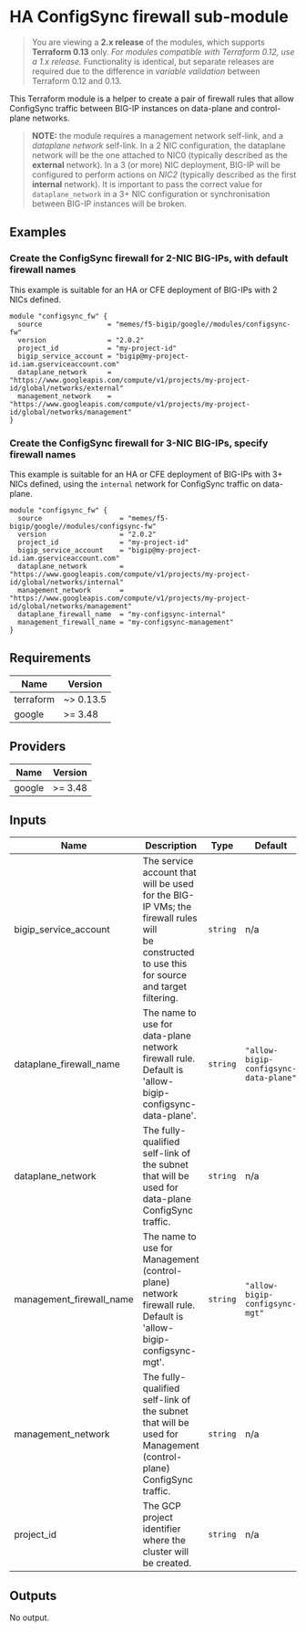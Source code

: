 # HA ConfigSync firewall sub-module

> You are viewing a **2.x release** of the modules, which supports
> **Terraform 0.13** only. *For modules compatible with Terraform 0.12, use a
> 1.x release.* Functionality is identical, but separate releases are required
> due to the difference in *variable validation* between Terraform 0.12 and 0.13.

This Terraform module is a helper to create a pair of firewall rules that allow
ConfigSync traffic between BIG-IP instances on data-plane and control-plane
networks.

<!-- spell-checker: ignore dataplane -->
> **NOTE:** the module requires a management network self-link, and a
> *dataplane network* self-link. In a 2 NIC configuration, the dataplane network
> will be the one attached to NIC0 (typically described as the **external**
> network). In a 3 (or more) NIC deployment, BIG-IP will be configured to perform
> actions on *NIC2* (typically described as the first **internal** network). It
> is important to pass the correct value for `dataplane_network` in a 3+ NIC
> configuration or synchronisation between BIG-IP instances will be broken.

## Examples

### Create the ConfigSync firewall for 2-NIC BIG-IPs, with default firewall names

This example is suitable for an HA or CFE deployment of BIG-IPs with 2 NICs
defined.

<!-- spell-checker: disable -->
```hcl
module "configsync_fw" {
  source                = "memes/f5-bigip/google//modules/configsync-fw"
  version               = "2.0.2"
  project_id            = "my-project-id"
  bigip_service_account = "bigip@my-project-id.iam.gserviceaccount.com"
  dataplane_network     = "https://www.googleapis.com/compute/v1/projects/my-project-id/global/networks/external"
  management_network    = "https://www.googleapis.com/compute/v1/projects/my-project-id/global/networks/management"
}
```
<!-- spell-checker: enable -->

### Create the ConfigSync firewall for 3-NIC BIG-IPs, specify firewall names

<!-- spell-checker:ignore NICs -->
This example is suitable for an HA or CFE deployment of BIG-IPs with 3+ NICs
defined, using the `internal` network for ConfigSync traffic on data-plane.

<!-- spell-checker: disable -->
```hcl
module "configsync_fw" {
  source                   = "memes/f5-bigip/google//modules/configsync-fw"
  version                  = "2.0.2"
  project_id               = "my-project-id"
  bigip_service_account    = "bigip@my-project-id.iam.gserviceaccount.com"
  dataplane_network        = "https://www.googleapis.com/compute/v1/projects/my-project-id/global/networks/internal"
  management_network       = "https://www.googleapis.com/compute/v1/projects/my-project-id/global/networks/management"
  dataplane_firewall_name  = "my-configsync-internal"
  management_firewall_name = "my-configsync-management"
}
```
<!-- spell-checker: enable -->

<!-- spell-checker:ignore markdownlint bigip configsync -->
<!-- markdownlint-disable MD033 MD034 -->
<!-- BEGINNING OF PRE-COMMIT-TERRAFORM DOCS HOOK -->
## Requirements

| Name | Version |
|------|---------|
| terraform | ~> 0.13.5 |
| google | >= 3.48 |

## Providers

| Name | Version |
|------|---------|
| google | >= 3.48 |

## Inputs

| Name | Description | Type | Default | Required |
|------|-------------|------|---------|:--------:|
| bigip\_service\_account | The service account that will be used for the BIG-IP VMs; the firewall rules will<br>be constructed to use this for source and target filtering. | `string` | n/a | yes |
| dataplane\_firewall\_name | The name to use for data-plane network firewall rule. Default is<br>'allow-bigip-configsync-data-plane'. | `string` | `"allow-bigip-configsync-data-plane"` | no |
| dataplane\_network | The fully-qualified self-link of the subnet that will be used for data-plane<br>ConfigSync traffic. | `string` | n/a | yes |
| management\_firewall\_name | The name to use for Management (control-plane) network firewall rule. Default is<br>'allow-bigip-configsync-mgt'. | `string` | `"allow-bigip-configsync-mgt"` | no |
| management\_network | The fully-qualified self-link of the subnet that will be used for Management<br>(control-plane) ConfigSync traffic. | `string` | n/a | yes |
| project\_id | The GCP project identifier where the cluster will be created. | `string` | n/a | yes |

## Outputs

No output.

<!-- END OF PRE-COMMIT-TERRAFORM DOCS HOOK -->
<!-- markdownlint-enable MD033 MD034 -->
